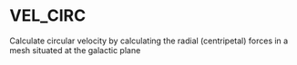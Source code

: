 # VEL_CIRC
Calculate circular velocity by calculating the radial (centripetal) forces in a mesh situated at the galactic plane
